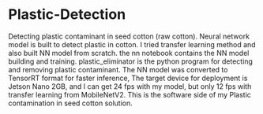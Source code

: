 # Plastic-Detection
Detecting plastic contaminant in seed cotton (raw cotton). Neural network model is built to detect plastic in cotton. I tried transfer learning method and also built NN model from scratch.
the nn notebook contains the NN model building and training.
plastic_eliminator is the python program for detecting and removing plastic contaminant. 
The NN model was converted to TensorRT format for faster inference, The target device for deployment is Jetson Nano 2GB, and I can get 24 fps with my model, but only 12 fps with transfer learning from MobileNetV2. This is the software side of my Plastic contamination in seed cotton solution.
